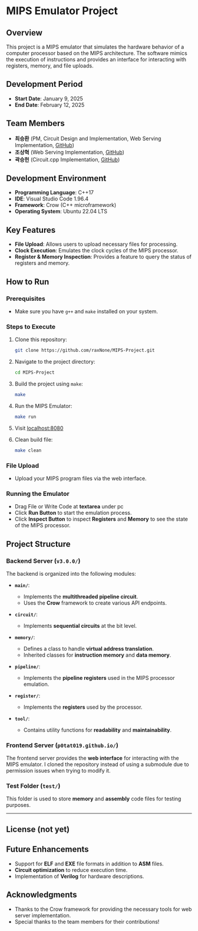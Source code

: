 # MIPS Emulator Project

## Overview
This project is a MIPS emulator that simulates the hardware behavior of a computer processor based on the MIPS architecture. The software mimics the execution of instructions and provides an interface for interacting with registers, memory, and file uploads.

## Development Period
- **Start Date**: January 9, 2025
- **End Date**: February 12, 2025

## Team Members
- **최승환** (PM, Circuit Design and Implementation, Web Serving Implementation, [GitHub](https://github.com/raxNone/MIPS-Project/tree/develop))
- **조상혁** (Web Serving Implementation, [GitHub](https://github.com/p0tat019/p0tat019.github.io))
- **곽승헌** (Circuit.cpp Implementation, [GitHub](https://github.com/raxNone/MIPS-Project/tree/ksh_ing))

## Development Environment
- **Programming Language**: C++17
- **IDE**: Visual Studio Code 1.96.4
- **Framework**: Crow (C++ microframework)
- **Operating System**: Ubuntu 22.04 LTS

## Key Features
- **File Upload**: Allows users to upload necessary files for processing.
- **Clock Execution**: Emulates the clock cycles of the MIPS processor.
- **Register & Memory Inspection**: Provides a feature to query the status of registers and memory.

## How to Run

### Prerequisites
- Make sure you have `g++` and `make` installed on your system.

### Steps to Execute
1. Clone this repository:
    ```bash
    git clone https://github.com/raxNone/MIPS-Project.git
    ```

2. Navigate to the project directory:
    ```bash
    cd MIPS-Project
    ```

3. Build the project using `make`:
    ```bash
    make
    ```

4. Run the MIPS Emulator:
    ```bash
    make run
    ```

5. Visit [localhost:8080](http://localhost:8080)

6. Clean build file:
    ```bash
    make clean
    ```



### File Upload
- Upload your MIPS program files via the web interface.

### Running the Emulator
- Drag File or Write Code at **textarea** under pc
- Click **Run Button** to start the emulation process.
- Click **Inspect Button** to inspect **Registers** and **Memory** to see the state of the MIPS processor.


## Project Structure

### Backend Server (`v3.0.0/`)

The backend is organized into the following modules:

- **`main/`**:  
  - Implements the **multithreaded pipeline circuit**.
  - Uses the **Crow** framework to create various API endpoints.

- **`circuit/`**:  
  - Implements **sequential circuits** at the bit level.

- **`memory/`**:  
  - Defines a class to handle **virtual address translation**.
  - Inherited classes for **instruction memory** and **data memory**.

- **`pipeline/`**:  
  - Implements the **pipeline registers** used in the MIPS processor emulation.

- **`register/`**:  
  - Implements the **registers** used by the processor.

- **`tool/`**:  
  - Contains utility functions for **readability** and **maintainability**.

### Frontend Server (`p0tat019.github.io/`)

The frontend server provides the **web interface** for interacting with the MIPS emulator.
I cloned the repository instead of using a submodule due to permission issues when trying to modify it.

### Test Folder (`test/`)

This folder is used to store **memory** and **assembly** code files for testing purposes.

---


## License (not yet)
<!-- This project is licensed under the MIT License - see the [LICENSE](LICENSE) file for details. -->

## Future Enhancements
- Support for **ELF** and **EXE** file formats in addition to **ASM** files.
- **Circuit optimization** to reduce execution time.
- Implementation of **Verilog** for hardware descriptions.

## Acknowledgments
- Thanks to the Crow framework for providing the necessary tools for web server implementation.
- Special thanks to the team members for their contributions!

